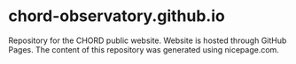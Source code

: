 # chord-observatory.github.io
Repository for the CHORD public website.  Website is hosted through GitHub Pages.  The content of this repository was generated using nicepage.com.  
